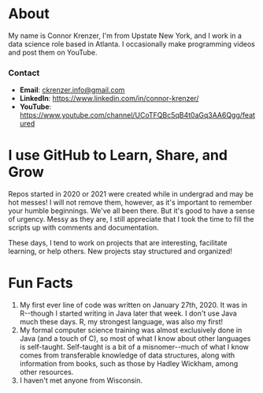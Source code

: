 # About
My name is Connor Krenzer, I'm from Upstate New York, and I work in a data science role based in Atlanta. I occasionally make programming videos and post them on YouTube.

### Contact
- **Email**: ckrenzer.info@gmail.com
- **LinkedIn**: https://www.linkedin.com/in/connor-krenzer/
- **YouTube**: https://www.youtube.com/channel/UCoTFQBc5qB4t0aGq3AA6Qgg/featured


# I use GitHub to Learn, Share, and Grow
Repos started in 2020 or 2021 were created while in undergrad and may be hot messes! I will not remove them, however, as it's important to remember your humble beginnings. We've all been there. But it's good to have a sense of urgency. Messy as they are, I still appreciate that I took the time to fill the scripts up with comments and documentation.

These days, I tend to work on projects that are interesting, facilitate learning, or help others. New projects stay structured and organized!


# Fun Facts
1. My first ever line of code was written on January 27th, 2020. It was in R--though I started writing in Java later that week. I don't use Java much these days. R, my strongest language, was also my first!
1. My formal computer science training was almost exclusively done in Java (and a touch of C), so most of what I know about other languages is self-taught. Self-taught is a bit of a misnomer--much of what I know comes from transferable knowledge of data structures, along with information from books, such as those by Hadley Wickham, among other resources.
1. I haven't met anyone from Wisconsin.
